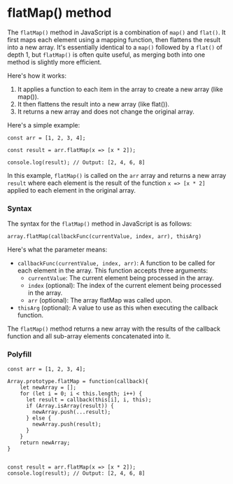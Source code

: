 # flatMap() method

The `flatMap()` method in JavaScript is a combination of `map()` and `flat()`. It first maps each element using a mapping function, then flattens the result into a new array. It's essentially identical to a `map()` followed by a `flat()` of depth 1, but `flatMap()` is often quite useful, as merging both into one method is slightly more efficient.

Here's how it works:

1. It applies a function to each item in the array to create a new array (like map()).
2. It then flattens the result into a new array (like flat()).
3. It returns a new array and does not change the original array.

Here's a simple example:

```
const arr = [1, 2, 3, 4];

const result = arr.flatMap(x => [x * 2]);

console.log(result); // Output: [2, 4, 6, 8]
```

In this example, `flatMap()` is called on the `arr` array and returns a new array `result` where each element is the result of the function `x => [x * 2]` applied to each element in the original array.

### Syntax

The syntax for the `flatMap()` method in JavaScript is as follows:

```
array.flatMap(callbackFunc(currentValue, index, arr), thisArg)
```

Here's what the parameter means:

- `callbackFunc(currentValue, index, arr)`: A function to be called for each element in the array. This function accepts three arguments:
    - `currentValue`: The current element being processed in the array.
    - `index` (optional): The index of the current element being processed in the array.
    - `arr` (optional): The array flatMap was called upon.
- `thisArg` (optional): A value to use as this when executing the callback function.

The `flatMap()` method returns a new array with the results of the callback function and all sub-array elements concatenated into it.

### Polyfill

```
const arr = [1, 2, 3, 4];

Array.prototype.flatMap = function(callback){
    let newArray = [];
    for (let i = 0; i < this.length; i++) {
      let result = callback(this[i], i, this);
      if (Array.isArray(result)) {
        newArray.push(...result);
      } else {
        newArray.push(result);
      }
    }
    return newArray;
}


const result = arr.flatMap(x => [x * 2]);
console.log(result); // Output: [2, 4, 6, 8]
```

